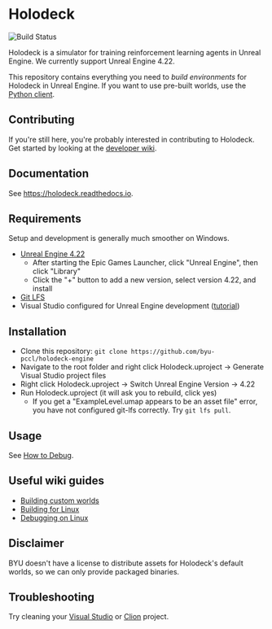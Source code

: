 # Holodeck
![Build
Status](https://jenkins.holodeck.ml/buildStatus/icon?job=holodeck-engine%2Fdevelop)

Holodeck is a simulator for training reinforcement learning agents in Unreal Engine.
We currently support Unreal Engine 4.22.

This repository contains everything you need to _build environments_ for
Holodeck in Unreal Engine. If you want to use pre-built worlds, use the [Python
client](https://github.com/byu-pccl/holodeck).

## Contributing

If you're still here, you're probably interested in contributing to Holodeck.
Get started by looking at the [developer
wiki](https://github.com/BYU-PCCL/holodeck/wiki/Holodeck-Onboarding).

## Documentation

See https://holodeck.readthedocs.io.

## Requirements

Setup and development is generally much smoother on Windows.

* [Unreal Engine 4.22](https://www.unrealengine.com/en-US/download)
    * After starting the Epic Games Launcher, click "Unreal Engine", then click
      "Library"
    * Click the "+" button to add a new version, select version 4.22, and install
* [Git LFS](https://git-lfs.github.com/)
* Visual Studio configured for Unreal Engine development
  ([tutorial](https://docs.unrealengine.com/en-us/Programming/Development/VisualStudioSetup))

## Installation

* Clone this repository:
`git clone https://github.com/byu-pccl/holodeck-engine`
* Navigate to the root folder and right click Holodeck.uproject -> Generate
  Visual Studio project files
* Right click Holodeck.uproject -> Switch Unreal Engine Version -> 4.22
* Run Holodeck.uproject (it will ask you to rebuild, click yes)
  - If you get a "ExampleLevel.umap appears to be an asset file" error, you have
    not configured git-lfs correctly. Try `git lfs pull`.

## Usage

See [How to Debug](https://github.com/BYU-PCCL/holodeck/wiki/How-To-Debug).

## Useful wiki guides

- [Building custom
  worlds](https://github.com/BYU-PCCL/holodeck-engine/wiki/Packaging-and-Using-Custom-Worlds)
- [Building for
  Linux](https://github.com/byu-pccl/holodeck-engine/wiki/Cross-Compiling-for-Linux)
- [Debugging on
  Linux](https://github.com/BYU-PCCL/holodeck/wiki/How-to-Configure-Debugger-on-Linux)

## Disclaimer

BYU doesn't have a license to distribute assets for Holodeck's default worlds,
so we can only provide packaged binaries.

## Troubleshooting

Try cleaning your [Visual
Studio](https://docs.microsoft.com/en-us/visualstudio/ide/building-and-cleaning-projects-and-solutions-in-visual-studio?view=vs-2019)
or [Clion](https://www.jetbrains.com/help/clion/build-actions.html#43c4f)
project.
